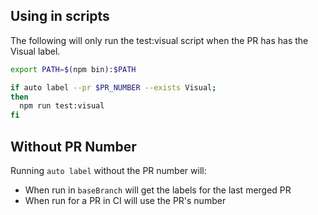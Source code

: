 ## Using in scripts

The following will only run the test:visual script when the PR has has the  
 Visual label.

```bash
export PATH=$(npm bin):$PATH

if auto label --pr $PR_NUMBER --exists Visual;
then
  npm run test:visual
fi
```

## Without PR Number

Running `auto label` without the PR number will:

- When run in `baseBranch` will get the labels for the last merged PR
- When run for a PR in CI will use the PR's number
